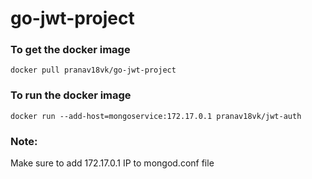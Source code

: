 # go-jwt-project

### To get the docker image
```
docker pull pranav18vk/go-jwt-project
```
### To run the docker image
```
docker run --add-host=mongoservice:172.17.0.1 pranav18vk/jwt-auth
```
### Note:
Make sure to add 172.17.0.1 IP to mongod.conf file 
